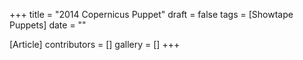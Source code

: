 +++
title = "2014 Copernicus Puppet"
draft = false
tags = [Showtape Puppets]
date = ""

[Article]
contributors = []
gallery = []
+++